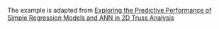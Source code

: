 The example is adapted from [Exploring the Predictive Performance of Simple Regression Models and ANN in 2D Truss Analysis](https://doi.org/10.1007/978-3-031-69626-8_123)
